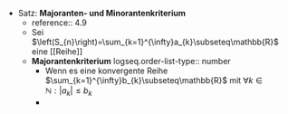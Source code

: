 - Satz: **Majoranten- und Minorantenkriterium**
	- reference:: 4.9
	- Sei $\left(S_{n}\right)=\sum_{k=1}^{\infty}a_{k}\subseteq\mathbb{R}$ eine [[Reihe]]
	- **Majorantenkriterium**
	  logseq.order-list-type:: number
		- Wenn es eine konvergente Reihe $\sum_{k=1}^{\infty}b_{k}\subseteq\mathbb{R}$ mit $\forall k\in\mathbb{N}:\left|a_{k}\right|\leq b_{k}$
		-